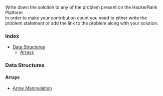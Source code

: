 Write down the solution to any of the problem present on the HackerRank Platform<br>
In order to make your contribution count you need to either write the problem statement or add the link to the problem along with your solution.


### Index

* [Data Structures](#data-structure)
    * [Arrays](#arrays)


### Data Structures

#### Arrays

* [Array Manipulation](https://www.hackerrank.com/challenges/crush/problem)
